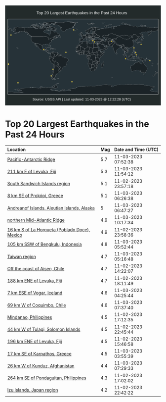 ![Map](./map.png)

# Top 20 Largest Earthquakes in the Past 24 Hours

| Location | Mag | Date and Time (UTC) |
|:---|:---|:---|
| [Pacific-Antarctic Ridge](https://earthquake.usgs.gov/earthquakes/eventpage/us7000l8jc) | 5.7 | 11-03-2023 07:52:38 |
| [211 km E of Levuka, Fiji](https://earthquake.usgs.gov/earthquakes/eventpage/us7000l8kf) | 5.3 | 11-03-2023 11:54:12 |
| [South Sandwich Islands region](https://earthquake.usgs.gov/earthquakes/eventpage/us7000l8gt) | 5.1 | 11-02-2023 23:57:18 |
| [8 km SE of Prokópi, Greece](https://earthquake.usgs.gov/earthquakes/eventpage/us7000l8ij) | 5.1 | 11-03-2023 06:26:38 |
| [Andreanof Islands, Aleutian Islands, Alaska](https://earthquake.usgs.gov/earthquakes/eventpage/us7000l8in) | 5 | 11-03-2023 06:47:27 |
| [northern Mid-Atlantic Ridge](https://earthquake.usgs.gov/earthquakes/eventpage/us7000l8k7) | 4.9 | 11-03-2023 10:17:34 |
| [16 km S of La Horqueta (Poblado Doce), Mexico](https://earthquake.usgs.gov/earthquakes/eventpage/us7000l8gq) | 4.9 | 11-02-2023 23:58:36 |
| [105 km SSW of Bengkulu, Indonesia](https://earthquake.usgs.gov/earthquakes/eventpage/us7000l8ib) | 4.8 | 11-03-2023 05:52:44 |
| [Taiwan region](https://earthquake.usgs.gov/earthquakes/eventpage/us7000l8i5) | 4.7 | 11-03-2023 05:16:48 |
| [Off the coast of Aisen, Chile](https://earthquake.usgs.gov/earthquakes/eventpage/us7000l8bh) | 4.7 | 11-02-2023 14:22:07 |
| [188 km ENE of Levuka, Fiji](https://earthquake.usgs.gov/earthquakes/eventpage/us7000l8ej) | 4.7 | 11-02-2023 18:11:49 |
| [7 km ESE of Vogar, Iceland](https://earthquake.usgs.gov/earthquakes/eventpage/us7000l8i0) | 4.6 | 11-03-2023 04:25:44 |
| [69 km W of Coquimbo, Chile](https://earthquake.usgs.gov/earthquakes/eventpage/us7000l8iw) | 4.6 | 11-03-2023 07:37:40 |
| [Mindanao, Philippines](https://earthquake.usgs.gov/earthquakes/eventpage/us7000l8eb) | 4.5 | 11-02-2023 17:12:35 |
| [44 km W of Tulagi, Solomon Islands](https://earthquake.usgs.gov/earthquakes/eventpage/us7000l8gf) | 4.5 | 11-02-2023 22:45:44 |
| [196 km ENE of Levuka, Fiji](https://earthquake.usgs.gov/earthquakes/eventpage/us7000l8bs) | 4.5 | 11-02-2023 15:46:58 |
| [17 km SE of Karpathos, Greece](https://earthquake.usgs.gov/earthquakes/eventpage/us7000l8hp) | 4.5 | 11-03-2023 03:55:39 |
| [26 km W of Kunduz, Afghanistan](https://earthquake.usgs.gov/earthquakes/eventpage/us7000l8iv) | 4.4 | 11-03-2023 07:29:33 |
| [264 km SE of Pondaguitan, Philippines](https://earthquake.usgs.gov/earthquakes/eventpage/us7000l8dk) | 4.3 | 11-02-2023 17:02:02 |
| [Izu Islands, Japan region](https://earthquake.usgs.gov/earthquakes/eventpage/us7000l8gj) | 4.2 | 11-02-2023 22:42:22 |
